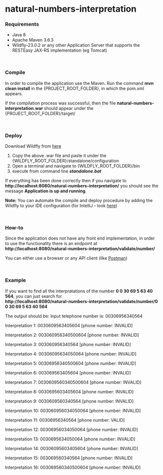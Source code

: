 # natural-numbers-interpretation

### Requirements
- Java 8
- Apache Maven 3.6.3
- Wildfly-23.0.2 or any other Application Server that supports the RESTEasy JAX-RS implementation (eg Tomcat)

<br>

### Compile
In order to compile the application use the Maven. Run the command **mvn clean install** in the {PROJECT_ROOT_FOLDER}, in which the pom.xml appears.

If the compilation process was successful, then the file **natural-numbers-interpretation.war** should appear under the {PROJECT_ROOT_FOLDER}/target/

<br>

### Deploy
Download Wildfly from [here](https://www.wildfly.org/)

1. Copy the above .war file and paste it under the {WILDFLY_ROOT_FOLDER}/standalone/configuration
2. Open a terminal and navigate to {WILDFLY_ROOT_FOLDER}/bin
3. execute from command line <b><i>standalone.bat</i></b>

If everything has been done correctly then if you navigate to **http://localhost:8080/natural-numbers-interpretation/** you should see the message **Application is up and running**.
<br>

**Note:** You can automate the compile and deploy procedure by adding the Wildfly to your IDE configuration (for IntelliJ - look [here](https://www.jetbrains.com/help/idea/configuring-and-managing-application-server-integration.html))

<br>

### How-to
Since the application does not have any front end implementation, in order to use the functionality there is an endpoint at **http://localhost:8080/natural-numbers-interpretation/validate/number/**

You can either use a browser or any  API client (like [Postman](https://www.postman.com/))

<br>

### Example
If you want to find all the interpratations of the number **0 0 30 69 5 63 40 564**, you can just search for
<br>
**http://localhost:8080/natural-numbers-interpretation/validate/number/0 0 30 69 5 63 40 564**

The output should be:
Input telephone number is: 00306956340564

Interpretation 1: 0030609563405604 [phone number: INVALID]

Interpretation 2: 003060956340500604 [phone number: INVALID]

Interpretation 3: 003060956340564 [phone number: INVALID]

Interpretation 4: 00306095634050064 [phone number: INVALID]

Interpretation 5: 00306956340500604 [phone number: INVALID]

Interpretation 6: 003069563405604 [phone number: INVALID]

Interpretation 7: 0030609560340500604 [phone number: INVALID]

Interpretation 8: 0030695603405604 [phone number: INVALID]

Interpretation 9: 0030609560340564 [phone number: INVALID]

Interpretation 10: 003060956034050064 [phone number: INVALID]

Interpretation 11: 00306956340564 [phone number: VALID]

Interpretation 12: 00306956034050064 [phone number: INVALID]

Interpretation 13: 0030695634050064 [phone number: INVALID]

Interpretation 14: 00306095603405604 [phone number: INVALID]

Interpretation 15: 003069560340564 [phone number: INVALID]

Interpretation 16: 003069560340500604 [phone number: INVALID]

